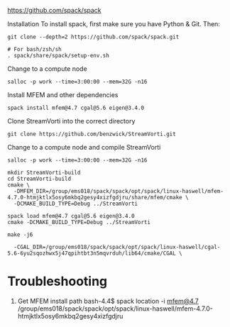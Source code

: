 https://github.com/spack/spack

Installation
To install spack, first make sure you have Python & Git. Then:

    git clone --depth=2 https://github.com/spack/spack.git

    # For bash/zsh/sh
    . spack/share/spack/setup-env.sh

Change to a compute node

    salloc -p work --time=3:00:00 --mem=32G -n16

Install MFEM and other dependencies

    spack install mfem@4.7 cgal@5.6 eigen@3.4.0

Clone StreamVorti into the correct directory

    git clone https://github.com/benzwick/StreamVorti.git

Change to a compute node and compile StreamVorti

    salloc -p work --time=3:00:00 --mem=32G -n16

    mkdir StreamVorti-build
    cd StreamVorti-build
    cmake \
      -DMFEM_DIR=/group/ems018/spack/spack/opt/spack/linux-haswell/mfem-4.7.0-htmjktlx5osy6mkbq2gesy4xizfgdjru/share/mfem/cmake \
      -DCMAKE_BUILD_TYPE=Debug ../StreamVorti

    spack load mfem@4.7 cgal@5.6 eigen@3.4.0
    cmake -DCMAKE_BUILD_TYPE=Debug ../StreamVorti

    make -j6

      -CGAL_DIR=/group/ems018/spack/spack/opt/spack/linux-haswell/cgal-5.6-6yu2sqozhwx5j47qpihtbt3n5mqvrduh/lib64/cmake/CGAL \

# Troubleshooting

1. Get MFEM install path
bash-4.4$ spack location -i mfem@4.7
/group/ems018/spack/spack/opt/spack/linux-haswell/mfem-4.7.0-htmjktlx5osy6mkbq2gesy4xizfgdjru
